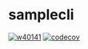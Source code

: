 # samplecli

[![w40141](https://circleci.com/gh/w40141/samplecli.svg?style=svg)](https://app.circleci.com/pipelines/github/w40141/samplecli)
[![codecov](https://codecov.io/gh/w40141/samplecli/branch/master/graph/badge.svg)](https://codecov.io/gh/w40141/samplecli)
